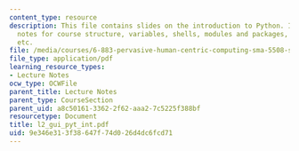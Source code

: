```yaml
---
content_type: resource
description: This file contains slides on the introduction to Python. It contains
  notes for course structure, variables, shells, modules and packages, exceptions
  etc.
file: /media/courses/6-883-pervasive-human-centric-computing-sma-5508-spring-2006/9e346e313f38647f74d026d4dc6fcd71_l2_gui_pyt_int.pdf
file_type: application/pdf
learning_resource_types:
- Lecture Notes
ocw_type: OCWFile
parent_title: Lecture Notes
parent_type: CourseSection
parent_uid: a8c50161-3362-2f62-aaa2-7c5225f388bf
resourcetype: Document
title: l2_gui_pyt_int.pdf
uid: 9e346e31-3f38-647f-74d0-26d4dc6fcd71
---
```

